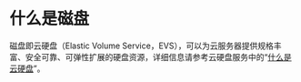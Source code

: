 # 什么是磁盘<a name="ZH-CN_TOPIC_0086050959"></a>

磁盘即云硬盘（Elastic Volume Service，EVS），可以为云服务器提供规格丰富、安全可靠、可弹性扩展的硬盘资源，详细信息请参考云硬盘服务中的“[什么是云硬盘](https://support.huaweicloud.com/productdesc-evs/zh-cn_topic_0014580741.html)”。

